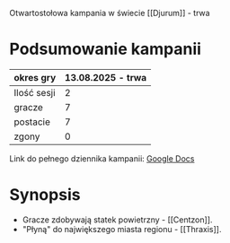 Otwartostołowa kampania w świecie [[Djurum]] - trwa

# Podsumowanie kampanii

| okres gry   | 13.08.2025 - trwa |
| ----------- | ----------------- |
| Ilość sesji | 2                 |
| gracze      | 7                 |
| postacie    | 7                 |
| zgony       | 0                 |

Link do pełnego dziennika kampanii: [Google Docs](https://docs.google.com/document/d/19FCPxKWIN5pivhfuB2USNJEgou6NWa11mE8Q2hNM68s/edit?usp=sharing)

# Synopsis

* Gracze zdobywają statek powietrzny - [[Centzon]].
* "Płyną" do największego miasta regionu - [[Thraxis]].